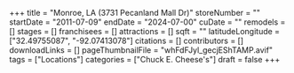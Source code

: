 +++
title = "Monroe, LA (3731 Pecanland Mall Dr)"
storeNumber = ""
startDate = "2011-07-09"
endDate = "2024-07-00"
cuDate = ""
remodels = []
stages = []
franchisees = []
attractions = []
sqft = ""
latitudeLongitude = ["32.49755087", "-92.07413078"]
citations = []
contributors = []
downloadLinks = []
pageThumbnailFile = "whFdFJyl_gecjEShTAMP.avif"
tags = ["Locations"]
categories = ["Chuck E. Cheese's"]
draft = false
+++
